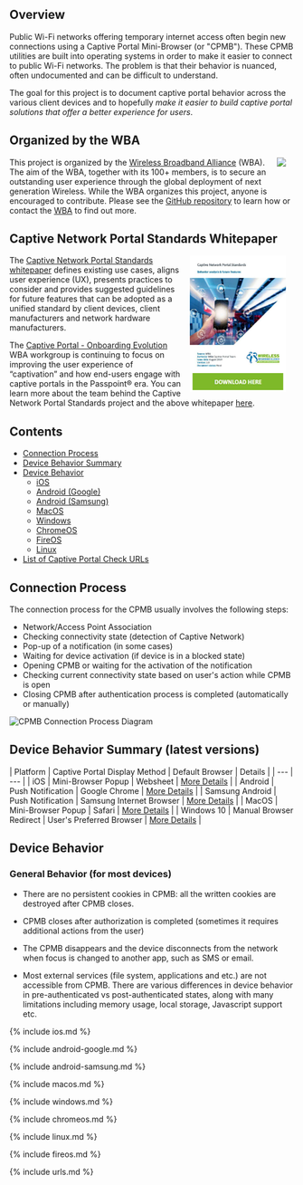 ## Overview

Public Wi-Fi networks offering temporary internet access often begin new connections using a Captive Portal Mini-Browser (or "CPMB"). These CPMB utilities are built into operating systems in order to make it easier to connect to public Wi-Fi networks. The problem is that their behavior is nuanced, often undocumented and can be difficult to understand. 

The goal for this project is to document captive portal behavior across the various client devices and to hopefully *make it easier to build captive portal solutions that offer a better experience for users*.

## Organized by the WBA

<a href="https://wballiance.com/captive-portal-onboarding-evolution/" style="float:right; padding:0 15px 20px 15px;"><img src="/assets/images/wba-logo.png" style="width:200px;"></a>

This project is organized by the [Wireless Broadband Alliance](https://www.wballiance.com/) (WBA). The aim of the WBA, together with its 100+ members, is to secure an outstanding user experience through the global deployment of next generation Wireless. While the WBA organizes this project, anyone is encouraged to contribute. Please see the [GitHub repository](https://github.com/wireless-broadband-alliance/captive-behavior) to learn how or contact the [WBA](https://www.wballiance.com/contact-us/) to find out more.

## Captive Network Portal Standards Whitepaper

<a href="https://wballiance.com/captive-network-portal-standards/" style="float:right; padding:0 15px;"><img src="/assets/images/captive-portal-standards-whitepaper.png" style="width:170px;"></a>

The [Captive Network Portal Standards whitepaper](https://wballiance.com/captive-network-portal-standards/) defines existing use cases, aligns user experience (UX), presents practices to consider and provides suggested guidelines for future features that can be adopted as a unified standard by client devices, client manufacturers and network hardware manufacturers.

The [Captive Portal - Onboarding Evolution](https://wballiance.com/captive-portal-onboarding-evolution/) WBA workgroup is continuing to focus on improving the user experience of “captivation” and how end-users engage with captive portals in the Passpoint® era. You can learn more about the team behind the Captive Network Portal Standards project and the above whitepaper [here](https://wballiance.com/captive-portal-onboarding-evolution/).

## Contents

- [Connection Process](#connection-process-anchor)
- [Device Behavior Summary](#behavior-summary-anchor)
- [Device Behavior](#device-behavior-anchor)
  - [iOS](#ios-anchor)
  - [Android (Google)](#android-google-anchor)
  - [Android (Samsung)](#android-samsung-anchor)
  - [MacOS](#macos-anchor)
  - [Windows](#windows-anchor)
  - [ChromeOS](#chromeos-anchor)
  - [FireOS](#fireos-anchor)
  - [Linux](#linux-anchor)  
- [List of Captive Portal Check URLs](#urls-anchor)


<a name="connection-process-anchor"></a>
## Connection Process

The connection process for the CPMB usually involves the following steps:

 * Network/Access Point Association
 * Checking connectivity state (detection of Captive Network)
 * Pop-up of a notification (in some cases)
 * Waiting for device activation (if device is in a blocked state)
 * Opening CPMB or waiting for the activation of the notification
 * Checking current connectivity state based on user's action while CPMB is open
 * Closing CPMB after authentication process is completed (automatically or manually)

![CPMB Connection Process Diagram](/assets/images/cpmb-process-diagram.png)


<a name="behavior-summary-anchor"></a>
## Device Behavior Summary (latest versions)

| Platform | Captive Portal Display Method | Default Browser | Details |
| --- | --- |
| iOS | Mini-Browser Popup | Websheet | [More Details](#ios-anchor) |
| Android | Push Notification | Google Chrome | [More Details](#android-google-anchor) |
| Samsung Android | Push Notification | Samsung Internet Browser | [More Details](#android-samsung-anchor) |
| MacOS | Mini-Browser Popup | Safari | [More Details](#macos-anchor) |
| Windows 10 | Manual Browser Redirect | User's Preferred Browser | [More Details](#windows-anchor) |


<a name="device-behavior-anchor"></a>
## Device Behavior

### General Behavior (for most devices)

 * There are no persistent cookies in CPMB: all the written cookies are destroyed after CPMB closes.

 * CPMB closes after authorization is completed (sometimes it requires additional actions from the user)

 * The CPMB disappears and the device disconnects from the network when focus is changed to another app, such as SMS or email.

 * Most external services (file system, applications and etc.) are not accessible from CPMB. There are various differences in device behavior in pre-authenticated vs post-authenticated states, along with many limitations including memory usage, local storage, Javascript support etc.

<a name="ios-anchor"></a>
{% include ios.md %}

<a name="android-google-anchor"></a>
{% include android-google.md %}

<a name="android-samsung-anchor"></a>
{% include android-samsung.md %}

<a name="macos-anchor"></a>
{% include macos.md %}

<a name="windows-anchor"></a>
{% include windows.md %}

<a name="chromeos-anchor"></a>
{% include chromeos.md %}

<a name="linux-anchor"></a>
{% include linux.md %}

<a name="fireos-anchor"></a>
{% include fireos.md %}

<a name="urls-anchor"></a>
{% include urls.md %}
